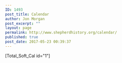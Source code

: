 ```yaml
---
ID: 1493
post_title: Calendar
author: Jon Morgan
post_excerpt: ""
layout: page
permalink: http://www.shepherdhistory.org/calendar/
published: true
post_date: 2017-05-23 00:39:37
---
```

[Total_Soft_Cal id="1"]